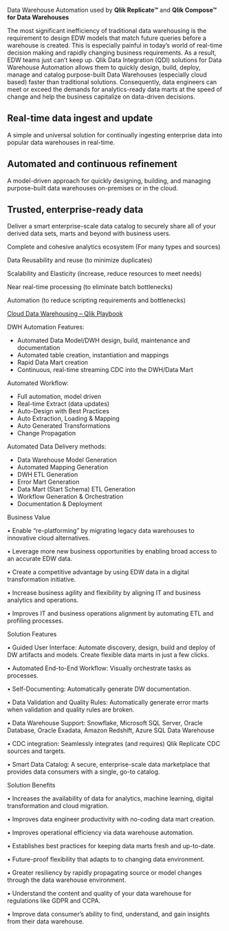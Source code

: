 Data Warehouse Automation used by **Qlik Replicate™** and **Qlik Compose™ for Data Warehouses**

The most significant inefficiency of traditional data warehousing is the requirement to design EDW models that match future queries before a warehouse is created. This is especially painful in today’s world of real-time decision making and rapidly changing business requirements. As a result, EDW teams just can’t keep up. Qlik Data Integration (QDI) solutions for Data Warehouse Automation allows them to quickly design, build, deploy, manage and catalog purpose-built Data Warehouses (especially cloud based) faster than traditional solutions. Consequently, data engineers can meet or exceed the demands for analytics-ready data marts at the speed of change and help the business capitalize on data-driven decisions.

## Real-time data ingest and update

A simple and universal solution for continually ingesting enterprise data into popular data warehouses in real-time.

## Automated and continuous refinement

A model-driven approach for quickly designing, building, and managing purpose-built data warehouses on-premises or in the cloud.

## Trusted, enterprise-ready data

Deliver a smart enterprise-scale data catalog to securely share all of your derived data sets, marts and beyond with business users.

Complete and cohesive analytics ecosystem (For many types and sources)

Data Reusability and reuse (to minimize duplicates)

Scalability and Elasticity (increase, reduce resources to meet needs)

Near real-time processing (to eliminate batch bottlenecks)

Automation (to reduce scripting requirements and bottlenecks)

[Cloud Data Warehousing – Qlik Playbook](https://playbook.qlik.com/?page_id=5602)

DWH Automation Features:

- Automated Data Model/DWH design, build, maintenance and documentation
- Automated table creation, instantiation and mappings
- Rapid Data Mart creation
- Continuous, real-time streaming CDC into the DWH/Data Mart

Automated Workflow:

- Full automation, model driven
- Real-time Extract (data updates)
- Auto-Design with Best Practices
- Auto Extraction, Loading & Mapping
- Auto Generated Transformations
- Change Propagation

Automated Data Delivery methods:

- Data Warehouse Model Generation
- Automated Mapping Generation
- DWH ETL Generation
- Error Mart Generation
- Data Mart (Start Schema) ETL Generation
- Workflow Generation & Orchestration
- Documentation & Deployment

Business Value

• Enable “re-platforming” by migrating legacy data warehouses to innovative cloud alternatives.

• Leverage more new business opportunities by enabling broad access to an accurate EDW data.

• Create a competitive advantage by using EDW data in a digital transformation initiative.

• Increase business agility and flexibility by aligning IT and business analytics and operations.

• Improves IT and business operations alignment by automating ETL and profiling processes.

Solution Features

• Guided User Interface: Automate discovery, design, build and deploy of DW artifacts and models. Create flexible data marts in just a few clicks.

• Automated End-to-End Workflow: Visually orchestrate tasks as processes.

• Self-Documenting: Automatically generate DW documentation.

• Data Validation and Quality Rules: Automatically generate error marts when validation and quality rules are broken.

• Data Warehouse Support: Snowflake, Microsoft SQL Server, Oracle Database, Oracle Exadata, Amazon Redshift, Azure SQL Data Warehouse

• CDC integration: Seamlessly integrates (and requires) Qlik Replicate CDC sources and targets.

• Smart Data Catalog: A secure, enterprise-scale data marketplace that provides data consumers with a single, go-to catalog.

Solution Benefits

• Increases the availability of data for analytics, machine learning, digital transformation and cloud migration.

• Improves data engineer productivity with no-coding data mart creation.

• Improves operational efficiency via data warehouse automation.

• Establishes best practices for keeping data marts fresh and up-to-date.

• Future-proof flexibility that adapts to to changing data environment.

• Greater resiliency by rapidly propagating source or model changes through the data warehouse environment.

• Understand the content and quality of your data warehouse for regulations like GDPR and CCPA.

• Improve data consumer’s ability to find, understand, and gain insights from their data warehouse.